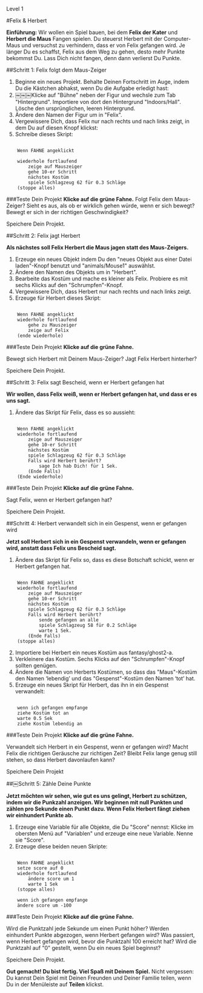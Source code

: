 Level 1

#Felix & Herbert

__Einführung:__
Wir wollen ein Spiel bauen, bei dem __Felix der Kater__ und __Herbert die Maus__ Fangen spielen. Du steuerst Herbert mit der Computer-Maus und versuchst zu verhindern, dass er von Felix gefangen wird. Je länger Du es schaffst, Felix aus dem Weg zu gehen, desto mehr Punkte bekommst Du. Lass Dich nicht fangen, denn dann verlierst Du Punkte.

##Schritt 1: Felix folgt dem Maus-Zeiger

1. Beginne ein neues Projekt.
Behalte Deinen Fortschritt im Auge, indem Du die Kästchen abhakst, wenn Du die Aufgabe erledigt hast:
2. ￼￼￼Klicke auf "Bühne" neben der Figur und wechsle zum Tab "Hintergrund". Importiere von dort den Hintergrund "Indoors/Hall". Lösche den ursprünglichen, leeren Hintergrund.
3. Ändere den Namen der Figur um in "Felix".
4. Vergewissere Dich, dass Felix nur nach rechts und nach links zeigt, in dem Du auf diesen Knopf klickst:
5. Schreibe dieses Skript:

```scratch

	Wenn FAHNE angeklickt

	wiederhole fortlaufend
		zeige auf Mauszeiger
		gehe 10-er Schritt
		nächstes Kostüm
		spiele Schlagzeug 62 für 0.3 Schläge
	(stoppe alles)
```
		
###Teste Dein Projekt
__Klicke auf die grüne Fahne.__
Folgt Felix dem Maus-Zeiger? Sieht es aus, als ob er wirklich gehen würde, wenn er sich bewegt? Bewegt er sich in der richtigen Geschwindigkeit?

Speichere Dein Projekt.

##Schritt 2: Felix jagt Herbert

__Als nächstes soll Felix Herbert die Maus jagen statt des Maus-Zeigers.__

1. Erzeuge ein neues Objekt indem Du den "neues Objekt aus einer Datei laden"-Knopf benutzt und "animals/Mouse1" auswählst.
2. Ändere den Namen des Objekts um in "Herbert".
3. Bearbeite das Kostüm und mache es kleiner als Felix. Probiere es mit sechs Klicks auf den "Schrumpfen"-Knopf.
4. Vergewissere Dich, dass Herbert nur nach rechts und nach links zeigt. 
5. Erzeuge für Herbert dieses Skript:


```scratch
	
	Wenn FAHNE angeklickt
	wiederhole fortlaufend
		gehe zu Mauszeiger
		zeige auf Felix
	(ende wiederhole)
```

###Teste Dein Projekt
__Klicke auf die grüne Fahne.__

Bewegt sich Herbert mit Deinem Maus-Zeiger? Jagt Felix Herbert hinterher?

Speichere Dein Projekt.

##Schritt 3: Felix sagt Bescheid, wenn er Herbert gefangen hat

__Wir wollen, dass Felix weiß, wenn er Herbert gefangen hat, und dass er es uns sagt.__


1. Ändere das Skript für Felix, dass es so aussieht:

```scratch
	
	Wenn FAHNE angeklickt
	wiederhole fortlaufend
		zeige auf Mauszeiger
		gehe 10-er Schritt
		nächstes Kostüm
		spiele Schlagzeug 62 für 0.3 Schläge
		Falls wird Herbert berührt?
			sage Ich hab Dich! für 1 Sek.
		(Ende Falls)
	(Ende wiederhole)
```

###Teste Dein Projekt
__Klicke auf die grüne Fahne.__

Sagt Felix, wenn er Herbert gefangen hat?

Speichere Dein Projekt.

##Schritt 4: Herbert verwandelt sich in ein Gespenst, wenn er gefangen wird

__Jetzt soll Herbert sich in ein Gespenst verwandeln, wenn er gefangen wird, anstatt dass Felix uns Bescheid sagt.__

1. Ändere das Skript für Felix so, dass es diese Botschaft schickt, wenn er Herbert gefangen hat.

```scratch
	
	Wenn FAHNE angeklickt
	wiederhole fortlaufend
		zeige auf Mauszeiger
		gehe 10-er Schritt
		nächstes Kostüm
		spiele Schlagzeug 62 für 0.3 Schläge
		Falls wird Herbert berührt?
			sende gefangen an alle
			spiele Schlagzeug 58 für 0.2 Schläge
			warte 1 Sek.
		(Ende Falls)
	(stoppe alles)
```
2. Importiere bei Herbert ein neues Kostüm aus fantasy/ghost2-a.
3. Verkleinere das Kostüm. Sechs Klicks auf den "Schrumpfen"-Knopf sollten genügen.
4. Ändere die Namen von Herberts Kostümen, so dass das "Maus"-Kostüm den Namen ‘lebendig’ und das "Gespenst"-Kostüm den Namen ‘tot’ hat.
5. Erzeuge ein neues Skript für Herbert, das ihn in ein Gespenst verwandelt:

```scratch
	
	wenn ich gefangen empfange
	ziehe Kostüm tot an
	warte 0.5 Sek
	ziehe Kostüm lebendig an
```
	
###Teste Dein Projekt
__Klicke auf die grüne Fahne.__

Verwandelt sich Herbert in ein Gespenst, wenn er gefangen wird? 
Macht Felix die richtigen Geräusche zur richtigen Zeit? 
Bleibt Felix lange genug still stehen, so dass Herbert davonlaufen kann?

Speichere Dein Projekt

##￼Schritt 5: Zähle Deine Punkte

__Jetzt möchten wir sehen, wie gut es uns gelingt, Herbert zu schützen, indem wir die Punkzahl anzeigen. Wir beginnen mit null Punkten und zählen pro Sekunde einen Punkt dazu. Wenn Felix Herbert fängt ziehen wir einhundert Punkte ab.__

1. Erzeuge eine Variable für alle Objekte, die Du "Score" nennst: Klicke im obersten Menü auf "Variablen" und erzeuge eine neue Variable. Nenne sie "Score".
2. Erzeuge diese beiden neuen Skripte:

```scratch
	
	Wenn FAHNE angeklickt
	setze score auf 0
	wiederhole fortlaufend
		ändere score um 1
		warte 1 Sek
	(stoppe alles)
	
	wenn ich gefangen empfange
	ändere score um -100
```
	
###Teste Dein Projekt
__Klicke auf die grüne Fahne.__

Wird die Punktzahl jede Sekunde um einen Punkt höher? 
Werden einhundert Punkte abgezogen, wenn Herbert gefangen wird? 
Was passiert, wenn Herbert gefangen wird, bevor die Punktzahl 100 erreicht hat? 
Wird die Punktzahl auf "0" gestellt, wenn Du ein neues Spiel beginnst?

Speichere Dein Projekt.

__Gut gemacht! Du bist fertig. Viel Spaß mit Deinem Spiel.__
Nicht vergessen: Du kannst Dein Spiel mit Deinen Freunden und Deiner Familie teilen, wenn Du in der Menüleiste auf  __Teilen__ klickst.
